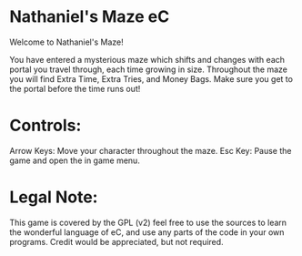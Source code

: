 Nathaniel's Maze eC
===================

Welcome to Nathaniel's Maze! 

You have entered a mysterious maze which shifts and changes with each portal you travel through, each time growing in size. 
Throughout the maze you will find Extra Time, Extra Tries, and Money Bags. Make sure you get to the portal before the time 
runs out!

Controls:
=========
Arrow Keys: Move your character throughout the maze.
Esc Key: Pause the game and open the in game menu.

Legal Note:
===========
This game is covered by the GPL (v2) feel free to use the sources to learn the wonderful language of eC, and use any parts
of the code in your own programs. Credit would be appreciated, but not required. 